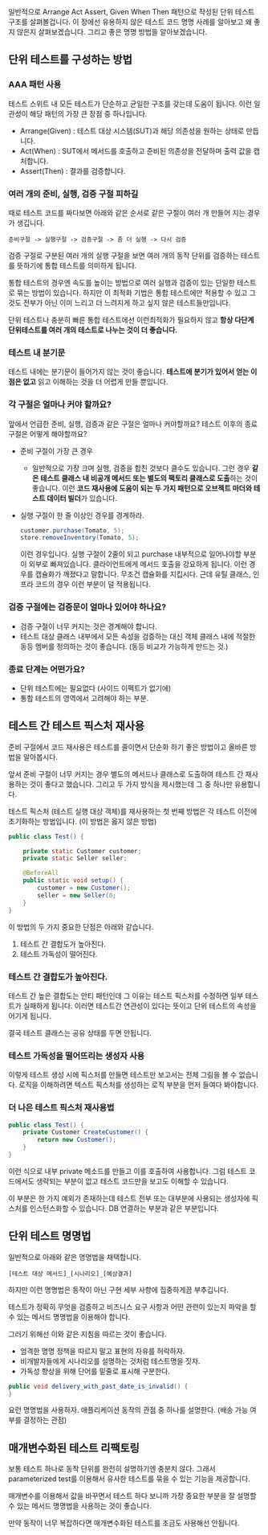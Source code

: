 일반적으로 Arrange Act Assert, Given When Then 패턴으로 작성된 단위 테스트 구조를 살펴볼겁니다. 이 장에선 유용하지 않은 테스트 코드 명명 사례를 알아보고 왜 좋지 않은지 살펴보겠습니다. 그리고 좋은 명명 방법을 알아보겠습니다.

## 단위 테스트를 구성하는 방법

### AAA 패턴 사용

테스트 스위트 내 모든 테스트가 단순하고 균일한 구조를 갖는데 도움이 됩니다. 이런 일관성이 해당 패턴의 가장 큰 장점 중 하나입니다. 

- Arrange(Given) : 테스트 대상 시스템(SUT)과 해당 의존성을 원하는 상태로 만듭니다.
- Act(When) : SUT에서 메서드를 호출하고 준비된 의존성을 전달하며 출력 값을 캡처합니다.
- Assert(Then) : 결과를 검증합니다.

### 여러 개의 준비, 실행, 검증 구절 피하길

때로 테스트 코드를 짜다보면 아래와 같은 순서로 같은 구절이 여러 개 만들어 지는 경우가 생깁니다.

```
준비구절 -> 실행구절 -> 검증구절 -> 좀 더 실행 -> 다시 검증
```

검증 구절로 구분된 여러 개의 실행 구절을 보면 여러 개의 동작 단위를 검증하는 테스트를 뜻하기에 통합 테스트를 의미하게 됩니다.

통합 테스트의 경우엔 속도를 높이는 방법으로 여러 실행과 검증이 있는 단일한 테스트로 묶는 방법이 있습니다. 하지만 이 최적화 기법은 통합 테스트에만 적용할 수 있고 그것도 전부가 아닌 이미 느리고 더 느려지게 하고 싶지 않은 테스트들만입니다.

단위 테스트나 충분히 빠른 통합 테스트에선 이런최적화가 필요하지 않고 **항상 다단계 단위테스트를 여러 개의 테스트로 나누는 것이 더 좋습니다.**

### 테스트 내 분기문

테스트 내에는 분기문이 들어가지 않는 것이 좋습니다. **테스트에 분기가 있어서 얻는 이점은 없고** 읽고 이해하는 것을 더 어렵게 만들 뿐입니다.

### 각 구절은 얼마나 커야 할까요?

앞에서 언급한 준비, 실행, 검증과 같은 구절은 얼마나 커야할까요? 테스트 이후의 종료 구절은 어떻게 해야할까요?

- 준비 구절이 가장 큰 경우
    - 일반적으로 가장 크며 실행, 검증을 합친 것보다 클수도 있습니다. 그런 경우 **같은 테스트 클래스 내 비공개 메서드 또는 별도의 팩토리 클래스로 도출**하는 것이 좋습니다. 이런 **코드 재사용에 도움이 되는 두 가지 패턴으로 오브젝트 마더와 테스트 데이터 빌더**가 있습니다.
- 실행 구절이 한 줄 이상인 경우를 경계하라.
    
    ```java
    customer.purchase(Tomato, 5);
    store.removeInventory(Tomato, 5);
    ```
    
    이런 경우입니다. 실행 구절이 2줄이 되고 purchase 내부적으로 일어나야할 부분이 외부로 빠져있습니다. 클라이언트에게 메서드 호출을 강요하게 됩니다. 이런 경우를 캡슐화가 깨졌다고 말합니다. 무조건 캡슐화를 지킵시다. 근데 유틸 클래스, 인프라 코드의 경우 이런 부분이 덜 적용됩니다.
    

### 검증 구절에는 검증문이 얼마나 있어야 하나요?

- 검증 구절이 너무 커지는 것은 경계해야 합니다.
- 테스트 대상 클래스 내부에서 모든 속성을 검증하는 대신 객체 클래스 내에 적절한 동등 멤버를 정의하는 것이 좋습니다. (동등 비교가  가능하게 만드는 것.)

### 종료 단계는 어떤가요?

- 단위 테스트에는 필요없다 (사이드 이펙트가 없기에)
- 통합 테스트의 영역에서 고려해야 하는 부분.

## 테스트 간 테스트 픽스처 재사용

준비 구절에서 코드 재사용은 테스트를 줄이면서 단순화 하기 좋은 방법이고 올바른 방법을 알아봅시다.

앞서 준비 구절이 너무 커지는 경우 별도의 메서드나 클래스로 도출하여 테스트 간 재사용하는 것이 좋다고 했습니다. 그리고 두 가지 방식을 제시했는데 그 중 하나만 유용합니다.

테스트 픽스처 (테스트 실행 대상 객체)를 재사용하는 첫 번째 방법은 각 테스트 이전에 초기화하는 방법입니다. (이 방법은 옳지 않은 방법)

```java
public class Test() {

	private static Customer customer;
	private static Seller seller;

	@BeforeAll
	public static void setup() {
		customer = new Customer();
		seller = new Seller(0;
	}
}
```

이 방법의 두 가지 중요한 단점은 아래와 같습니다.

1. 테스트 간 결합도가 높아진다.
2. 테스트 가독성이 떨어진다.

### 테스트 간 결합도가 높아진다.

테스트 간 높은 결합도는 안티 패턴인데 그 이유는 테스트 픽스처를 수정하면 일부 테스트가 실패하게 됩니다. 이러면 테스트간 연관성이 있다는 뜻이고 단위 테스트의 속성을 어기게 됩니다.

결국 테스트 클래스는 공유 상태를 두면 안됩니다.

### 테스트 가독성을 떨어뜨리는 생성자 사용

이렇게 테스트 생성 시에 픽스처를 만들면 테스트만 보고서는 전체 그림을 볼 수 없습니다. 로직을 이해하려면 텍스트 픽스처를 생성하는 로직 부분을 먼저 들여다 봐야합니다.

### 더 나은 테스트 픽스처 재사용법

```java
public class Test() {
	private Customer CreateCustomer() {
		return new Customer();
	}
} 
```

이런 식으로 내부 private 메소드를 만들고 이를 호출하여 사용합니다. 그럼 테스트 코드에서도 생략되는 부분이 없고 테스트 코드만을 보고도 이해할 수 있습니다.

이 부분은 한 가지 예외가 존재하는데 테스트 전부 또는 대부분에 사용되는 생성자에 픽스처를 인스턴스화할 수 있습니다. DB 연결하는 부분과 같은 부분입니다.

## 단위 테스트 명명법

일반적으로 아래와 같은 명명법을 채택합니다.

```
[테스트 대상 메서드]_[시나리오]_[예상결과]
```

하지만 이런 명명법은 동작이 아닌 구현 세부 사항에 집중하게끔 부추깁니다.

테스트가 정확히 무엇을 검증하고 비즈니스 요구 사항과 어떤 관련이 있는지 파악을 할 수 있는 메서드 명명법을 이용해야 합니다.

그러기 위해선 이와 같은 지침을 따르는 것이 좋습니다.

- 엄격한 명명 정책을 따르지 말고 표현의 자유를 허락하자.
- 비개발자들에게 시나리오를 설명하는 것처럼 테스트명을 짓자.
- 가독성 향상을 위해 단어를 밑줄로 표시해 구분한다.

```java
public void delivery_with_past_date_is_invalid() {
}
```

요런 명명법을 사용하자. 애플리케이션 동작의 관점 중 하나를 설명한다. (배송 가능 여부를 결정하는 관점)

## 매개변수화된 테스트 리팩토링

보통 테스트 하나로 동작 단위를 완전히 설명하기엔 충분치 않다. 그래서 parameterized test를 이용해서 유사한 테스트를 묶을 수 있는 기능을 제공합니다.

매개변수를 이용해서 값을 바꾸면서 테스트 하다 보니까 가장 중요한 부분을 잘 설명할 수 있는 메서드 명명법을 사용하는 것이 좋습니다.

만약 동작이 너무 복잡하다면 매개변수화된 테스트를 조금도 사용해선 안됩니다.
